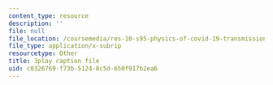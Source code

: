 ```yaml
---
content_type: resource
description: ''
file: null
file_location: /coursemedia/res-10-s95-physics-of-covid-19-transmission-fall-2020/c0326769f73b51248c5d650f917b2ea6_lFDL2Qif2vE.vtt
file_type: application/x-subrip
resourcetype: Other
title: 3play caption file
uid: c0326769-f73b-5124-8c5d-650f917b2ea6
---
```

